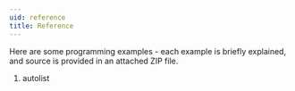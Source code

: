 ```yaml
---
uid: reference
title: Reference
---
```

<properties date="2017-11-24"
SortOrder="7"
/>

Here are some programming examples - each example is briefly explained, and source is provided in an attached ZIP file.

1. autolist
